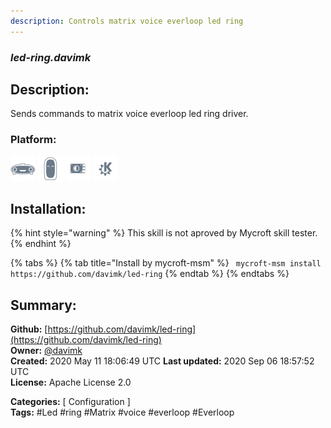 ```yaml
---
description: Controls matrix voice everloop led ring
---
```


### _led-ring.davimk_  
## Description:  
Sends commands to matrix voice everloop led ring driver.  
  
  
### Platform:  
 ![Mark I](../.gitbook/assets/mark-1-icon.png)  ![Mark II](../.gitbook/assets/mark-2-icon.png)  ![Picroft](../.gitbook/assets/picroft-icon.png)  ![plasmoid](../.gitbook/assets/kde.png)   
## Installation:  
{% hint style="warning" %}
This skill is not aproved by Mycroft skill tester.
{% endhint %}
    
{% tabs %}
{% tab title="Install by mycroft-msm" %}
``` mycroft-msm install https://github.com/davimk/led-ring```
{% endtab %}
  {% endtabs %}
    
## Summary:  
**Github:** [https://github.com/davimk/led-ring](https://github.com/davimk/led-ring)  
**Owner:** [@davimk](https://github.com/davimk)  
**Created:** 2020 May 11 18:06:49 UTC  **Last updated:** 2020 Sep 06 18:57:52 UTC  
**License:** Apache License 2.0  
  
**Categories:** [ Configuration ]   
**Tags:** \#Led \#ring \#Matrix \#voice \#everloop \#Everloop   
